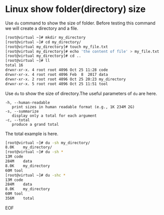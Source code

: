 # Linux show folder(directory) size
Use `du` command to show the size of folder. Before testing this command we will create a directory and a file.
```bash
[root@virtual ~]# mkdir my_directory
[root@virtual ~]# cd my_directory/
[root@virtual my_directory]# touch my_file.txt
[root@virtual my_directory]# echo 'the content of file' > my_file.txt 
[root@virtual my_directory]# cd ..
[root@virtual ~]# ll
total 16
drwxr-xr-x. 4 root root 4096 Oct 25 11:28 code
drwxr-xr-x. 4 root root 4096 Feb  8  2017 data
drwxr-xr-x. 2 root root 4096 Oct 25 20:23 my_directory
drwxr-xr-x. 5 root root 4096 Oct 25 11:51 tool
```
Use `du` to show the size of directory.The useful parameters of `du` are here.
```
-h, --human-readable
   print sizes in human readable format (e.g., 1K 234M 2G)
-s, --summarize
   display only a total for each argument
-c, --total
   produce a grand total
```
The total example is here.
```bash
[root@virtual ~]# du -sh my_directory/
8.0K	my_directory/
[root@virtual ~]# du -sh *
13M	code
284M	data
8.0K	my_directory
60M	tool
[root@virtual ~]# du -shc *
13M	code
284M	data
8.0K	my_directory
60M	tool
356M	total
```
EOF
